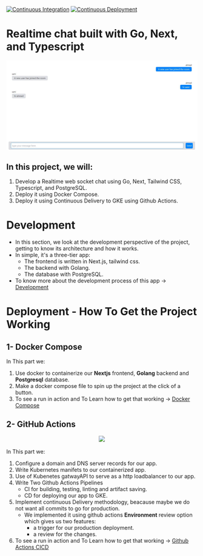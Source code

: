 [![Continuous Integration](https://github.com/samy-soliman/go-next-ts-chat/actions/workflows/CI.yml/badge.svg?branch=main&event=push)](https://github.com/samy-soliman/go-next-ts-chat/actions/workflows/CI.yml)
[![Continuous Deployment](https://github.com/samy-soliman/go-next-ts-chat/actions/workflows/CD.yml/badge.svg?branch=main&event=push)](https://github.com/samy-soliman/go-next-ts-chat/actions/workflows/CD.yml)

# Realtime chat built with Go, Next, and Typescript

![screenshot](/assets/appScreanShot2.JPG)

 
## In this project, we will:
1. Develop a Realtime web socket chat using Go, Next, Tailwind CSS, Typescript, and PostgreSQL.
2. Deploy it using Docker Compose.
3. Deploy it using Continuous Delivery to GKE using Github Actions.

# Development

- In this section, we look at the development perspective of the project, getting to know its architecture and how it works.
- In simple, it's a three-tier app:
    - The frontend is written in Next.js, tailwind css.
    - The backend with Golang.
    - The database with PostgreSQL.
- To know more about the development process of this app &#8594; [Development](https://github.com/samy-soliman/go-next-ts-chat/blob/main/ReadME/Development.md)

# Deployment - How To Get the Project Working

## 1- Docker Compose
In This part we:
1. Use docker to containerize our **Nextjs** frontend, **Golang** backend and **Postgresql** database.
2. Make a docker compose file to spin up the project at the click of a button.
3. To see a run in action and To Learn how to get that working &#8594; [Docker Compose](https://github.com/samy-soliman/go-next-ts-chat/blob/main/ReadME/Docker-Compose.md)

## 2- GitHub Actions

<div align="center">
  
![](https://github.com/samy-soliman/go-next-ts-chat/blob/main/assets/GitHubCICD.gif)


</div>

In This part we:
1. Configure a domain and DNS server records for our app.
2. Write Kubernetes manifets to our containerized app.
3. Use of Kubenetes gatwayAPI to serve as a http loadbalancer to our app.
4. Write Two Github Actions Pipelines
    - CI for building, testing, linting and artifact saving.
    - CD for deploying our app to GKE.
5. Implement continuous Delivery methodology, beacause maybe we do not want all commits to go for production.
    - We implemented it using github actions **Environment** review option which gives us two features:
        - a trigger for our production deployment.
        - a review for the changes.
6. To see a run in action and To Learn how to get that working &#8594; [Github Actions CICD](https://github.com/samy-soliman/go-next-ts-chat/blob/main/ReadME/GithubCICD.md)
